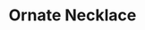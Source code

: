 ---
templateKey: blog-post
featuredpost: false
featuredimage: /assets/Ornate_Necklace.png
title: Ornate Necklace
description: Special
testfield: 382
---